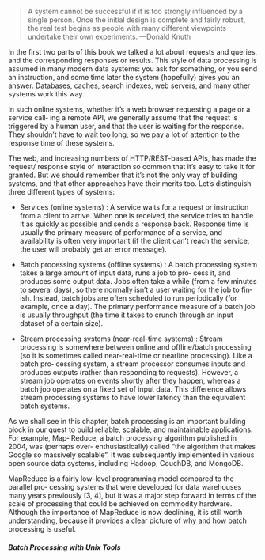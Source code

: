 > A system cannot be successful if it is too strongly influenced by a single person. Once the initial design is complete and fairly robust, the real test begins as people with many different viewpoints undertake their own experiments. —Donald Knuth

In the first two parts of this book we talked a lot about requests and queries, and the corresponding responses or results. This style of data processing is assumed in many modern data systems: you ask for something, or you send an instruction, and some time later the system (hopefully) gives you an answer. Databases, caches, search indexes, web servers, and many other systems work this way.

In such online systems, whether it’s a web browser requesting a page or a service call‐ ing a remote API, we generally assume that the request is triggered by a human user, and that the user is waiting for the response. They shouldn’t have to wait too long, so we pay a lot of attention to the response time of these systems.

The web, and increasing numbers of HTTP/REST-based APIs, has made the request/ response style of interaction so common that it’s easy to take it for granted. But we should remember that it’s not the only way of building systems, and that other approaches have their merits too. Let’s distinguish three different types of systems:

* Services (online systems) : A service waits for a request or instruction from a client to arrive. When one is received, the service tries to handle it as quickly as possible and sends a response back. Response time is usually the primary measure of performance of a service, and availability is often very important (if the client can’t reach the service, the user will probably get an error message).

* Batch processing systems (offline systems) : A batch processing system takes a large amount of input data, runs a job to pro‐ cess it, and produces some output data. Jobs often take a while (from a few minutes to several days), so there normally isn’t a user waiting for the job to fin‐ ish. Instead, batch jobs are often scheduled to run periodically (for example, once a day). The primary performance measure of a batch job is usually throughput (the time it takes to crunch through an input dataset of a certain size).

* Stream processing systems (near-real-time systems) : Stream processing is somewhere between online and offline/batch processing (so it is sometimes called near-real-time or nearline processing). Like a batch pro‐ cessing system, a stream processor consumes inputs and produces outputs (rather than responding to requests). However, a stream job operates on events shortly after they happen, whereas a batch job operates on a fixed set of input data. This difference allows stream processing systems to have lower latency than the equivalent batch systems. 

As we shall see in this chapter, batch processing is an important building block in our quest to build reliable, scalable, and maintainable applications. For example, Map‐ Reduce, a batch processing algorithm published in 2004, was (perhaps over- enthusiastically) called “the algorithm that makes Google so massively scalable”. It was subsequently implemented in various open source data systems, including Hadoop, CouchDB, and MongoDB.

MapReduce is a fairly low-level programming model compared to the parallel pro‐ cessing systems that were developed for data warehouses many years previously [3, 4], but it was a major step forward in terms of the scale of processing that could be achieved on commodity hardware. Although the importance of MapReduce is now declining, it is still worth understanding, because it provides a clear picture of why and how batch processing is useful.

##### Batch Processing with Unix Tools

